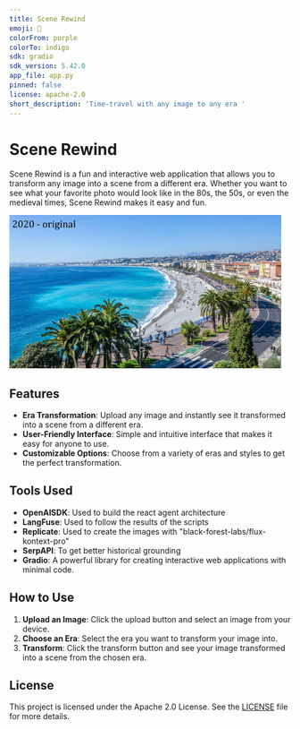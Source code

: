 ```yaml
---
title: Scene Rewind
emoji: 🐠
colorFrom: purple
colorTo: indigo
sdk: gradio
sdk_version: 5.42.0
app_file: app.py
pinned: false
license: apache-2.0
short_description: 'Time-travel with any image to any era '
---
```

# Scene Rewind

Scene Rewind is a fun and interactive web application that allows you to transform any image into a scene from a different era. Whether you want to see what your favorite photo would look like in the 80s, the 50s, or even the medieval times, Scene Rewind makes it easy and fun.

![Demo Screenshot](demo_nice.gif)

## Features

- **Era Transformation**: Upload any image and instantly see it transformed into a scene from a different era.
- **User-Friendly Interface**: Simple and intuitive interface that makes it easy for anyone to use.
- **Customizable Options**: Choose from a variety of eras and styles to get the perfect transformation.

## Tools Used

- **OpenAISDK**: Used to build the react agent architecture
- **LangFuse**: Used to follow the results of the scripts 
- **Replicate**: Used to create the images with "black-forest-labs/flux-kontext-pro"
- **SerpAPI**: To get better historical grounding
- **Gradio**: A powerful library for creating interactive web applications with minimal code.


## How to Use

1. **Upload an Image**: Click the upload button and select an image from your device.
2. **Choose an Era**: Select the era you want to transform your image into.
3. **Transform**: Click the transform button and see your image transformed into a scene from the chosen era.


## License

This project is licensed under the Apache 2.0 License. See the [LICENSE](LICENSE) file for more details.
